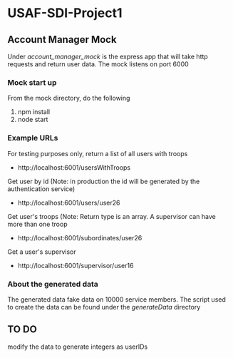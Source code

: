 # USAF-SDI-Project1

## Account Manager Mock

Under *account_manager_mock* is the express app that will take http requests and return user data. The mock listens on port 6000
### Mock start up
From the mock directory, do the following
1. npm install
2. node start 

### Example URLs

For testing purposes only, return a list of all users with troops
+ http://localhost:6001/usersWithTroops

Get user by id (Note: in production the id will be generated by the authentication service)
+ http://localhost:6001/users/user26

Get user's troops (Note: Return type is an array. A supervisor can have more than one troop
+ http://localhost:6001/subordinates/user26

Get a user's supervisor
+ http://localhost:6001/supervisor/user16


### About the generated data
The generated data fake data on 10000 service members. The script used to create the data can be found under the *generateData* directory

## TO DO

modify the data to generate integers as userIDs
